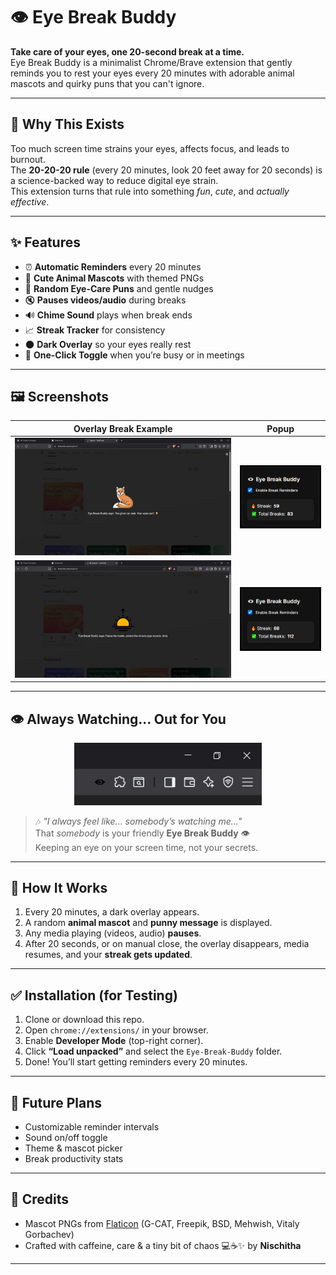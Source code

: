 # 👁️ Eye Break Buddy

**Take care of your eyes, one 20-second break at a time.**  
Eye Break Buddy is a minimalist Chrome/Brave extension that gently reminds you to rest your eyes every 20 minutes with adorable animal mascots and quirky puns that you can't ignore.

---

## 🧠 Why This Exists

Too much screen time strains your eyes, affects focus, and leads to burnout.  
The **20-20-20 rule** (every 20 minutes, look 20 feet away for 20 seconds) is a science-backed way to reduce digital eye strain.  
This extension turns that rule into something *fun*, *cute*, and *actually effective*.

---

## ✨ Features

- ⏰ **Automatic Reminders** every 20 minutes
- 🐼 **Cute Animal Mascots** with themed PNGs
- 📝 **Random Eye-Care Puns** and gentle nudges
- 🔇 **Pauses videos/audio** during breaks
- 🔊 **Chime Sound** plays when break ends
- 📈 **Streak Tracker** for consistency
- 🌑 **Dark Overlay** so your eyes really rest
- 🙈 **One-Click Toggle** when you’re busy or in meetings

---

## 🖼️ Screenshots

| Overlay Break Example | Popup |
|-----------------------|-------|
| ![Break Screen](assets/Images/Overlay-1.png) | ![Popup](assets/Images/Toggle.png) |
| ![Break Screen](assets/Images/Overlay-2.png) | ![Popup](assets/Images/Toggle-2.png) |

---

## 👁️ Always Watching... Out for You

<p align="center">
  <img src="assets/Images/taskbar-mini.PNG" alt="Eye Break Buddy Taskbar Icon" width="300" />
</p>

> 🎶 *"I always feel like... somebody’s watching me..."*  
> That *somebody* is your friendly **Eye Break Buddy** 👁️  
> Keeping an eye on your screen time, not your secrets.

---

## 🔧 How It Works

1. Every 20 minutes, a dark overlay appears.
2. A random **animal mascot** and **punny message** is displayed.
3. Any media playing (videos, audio) **pauses**.
4. After 20 seconds, or on manual close, the overlay disappears, media resumes, and your **streak gets updated**.

---

## ✅ Installation (for Testing)

1. Clone or download this repo.
2. Open `chrome://extensions/` in your browser.
3. Enable **Developer Mode** (top-right corner).
4. Click **“Load unpacked”** and select the `Eye-Break-Buddy` folder.
5. Done! You’ll start getting reminders every 20 minutes.

---

## 🚀 Future Plans

- Customizable reminder intervals
- Sound on/off toggle
- Theme & mascot picker
- Break productivity stats

---

## 💖 Credits

- Mascot PNGs from [Flaticon](https://www.flaticon.com/) (G-CAT, Freepik, BSD, Mehwish, Vitaly Gorbachev)
- Crafted with caffeine, care & a tiny bit of chaos 💻☕✨ by **Nischitha**

---

